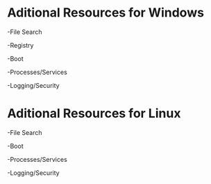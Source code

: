 # Aditional Resources for Windows
-File Search

-Registry

-Boot

-Processes/Services

-Logging/Security

# Aditional Resources for Linux

-File Search

-Boot

-Processes/Services

-Logging/Security



